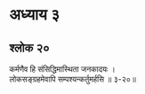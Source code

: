 # अध्याय ३

## श्लोक २०

कर्मणैव हि संसिद्धिमास्थिता जनकादयः ।<br>लोकसङ्ग्रहमेवापि सम्पश्यन्कर्तुमर्हसि ॥ ३-२०॥<br><br>

